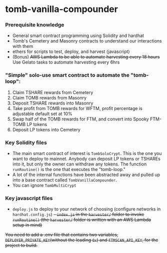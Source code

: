 # tomb-vanilla-compounder

### Prerequisite knowledge
- General smart contract programming using Solidity and hardhat
- Tomb's Cemetery and Masonry contracts to understand our interactions with them
- ethers for scripts to test, deploy, and harvest (javascript)
- (Bonus) ~~AWS Lambda to be able to automate harvesting every 18 hours~~ Use Gelato tasks to automate harvesting every 6hrs

### "Simple" solo-use smart contract to automate the "tomb-loop":
1. Claim TSHARE rewards from Cemetery
2. Claim TOMB rewards from Masonry
3. Deposit TSHARE rewards into Masonry
4. Take profit from TOMB rewards for WFTM, profit percentage is adjustable default set at 10%
5. Swap half of the TOMB rewards for FTM, and convert into Spooky FTM-TOMB LP tokens
6. Deposit LP tokens into Cemetery

### Key Solidity files

- The main smart contract of interest is `TombSoloCrypt`. This is the one you want to deploy to mainnet. Anybody can deposit LP tokens or TSHAREs into it, but only the owner can withdraw any tokens. The function `runRoutine()` is the one that executes the "tomb-loop."
- A lot of the internal functions have been abstracted away and pulled up into a base contract called `TombVanillaCompounder`.
- You can ignore `TombMultiCrypt`

### Key javascript files

- `deploy.js` to deploy to your network of choosing (configure networks in `hardhat.config.js`)
~~- `index.js` in the `harvester/` folder to invoke `runRoutine()` (the `harvester/` folder is written with an AWS Lambda setup in mind)~~

~~You need to add a .env file that contains two variables, `DEPLOYER_PRIVATE_KEY`(without the leading `0x`) and `FTMSCAN_API_KEY`, for the project to build.~~
